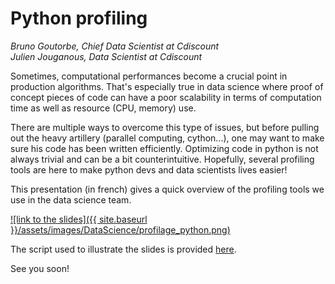 # Python profiling

_Bruno Goutorbe, Chief Data Scientist at Cdiscount_<br>
_Julien Jouganous, Data Scientist at Cdiscount_


Sometimes, computational performances become a crucial point in production algorithms.
That's especially true in data science where proof of concept pieces of code can have a poor scalability in terms of computation time as well as resource (CPU, memory) use.

There are multiple ways to overcome this type of issues, but before pulling out the heavy artillery (parallel computing, cython...), one may want to make sure his code has been written efficiently. Optimizing code in python is not always trivial and can be a bit counterintuitive. Hopefully, several profiling tools are here to make python devs and data scientists lives easier!

This presentation (in french) gives a quick overview of the profiling tools we use in the data science team.

[![link to the slides]({{ site.baseurl }}/assets/images/DataScience/profilage_python.png)](https://www.slideshare.net/slideshow/embed_code/key/4iZepiEL7QPNf3)

The script used to illustrate the slides is provided [here](https://raw.githubusercontent.com/Cdiscount/IT-Blog/master/scripts/similar_products.py).

See you soon!
